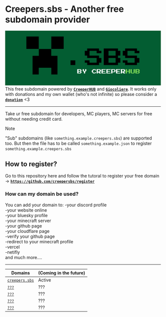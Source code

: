 # Creepers.sbs - Another free subdomain provider
![Banner](https://raw.githubusercontent.com/creepersbs/.github/refs/heads/main/profile/mini-banner.png)
This free subdomain powered by [**`CreeperHUB`**](https://creeperhub.net) and [**`Giocoliere`**](https://giocoliere.dev). It works only with donations and my own wallet (who's not infinite) so please consider a [**`donation`**](https::/creepers.sbs/donate) <3

----------------------------------

Take ur free subdomain for developers, MC players, MC servers for free without needing credit card. 

> [!NOTE]
> "Sub" subdomains (like `something.example.creepers.sbs`) are supported too. But then the file has to be called `something.example.json` to register `something.example.creepers.sbs`

[badge-cf]:https://shields.io/badge/%20-cloudflare-blue?logo=cloudflare&style=plastic?cacheSeconds=3600
[badge-dnssec]:https://shields.io/badge/%20-DNSSEC-blue?logo=moleculer&logoColor=white&style=plastic?cacheSeconds=3600
[badge-ssl]:https://shields.io/badge/SSL-Required-blue?style=plastic?cacheSeconds=3600


## How to register?

Go to this repository here and follow the tutoral to register your free domain -> [**`https://github.com/creepersbs/register`**](https://github.com/creepersbs/register)

### How can my domain be used?

You can add your domain to: 
-your discord profile <br>
-your website online <br>
-your bluesky profile <br>
-your minecraft server <br>
-your github page <br>
-your cloudflare page <br>
-verify your github page <br>
-redirect to your minecraft profile <br>
-vercel <br>
-netifly <br>
and much more.... 

------------------------------------
| Domains | (Coming in the future) |
| ------------- | ------------- |
|  [`creepers.sbs`](https://creepers.sbs)  |  Active  |
|  [`???`](https://creeperhub.net)  |  ???  |
|  [`???`](https://creeperhub.net)  |  ???  |
|  [`???`](https://creeperhub.net)  |  ???  |
|  [`???`](https://creeperhub.net)  |  ???  |
